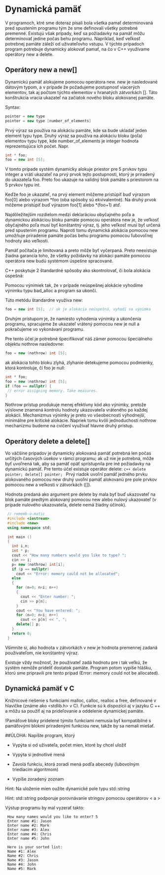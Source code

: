 # Dynamická pamäť

V programoch, ktré sme doteraz písali bola všetka pamať determinovaná pred
spustením programu tým že sme definovali všetky potrebné premenné. Existujú však 
prípady, keď sa požiadavky na pamäť môžu determinovať jedine počas behu programu.
Napríklad, keď veľkosť potrebnej pamäte záleží od uživateľovho vstupu. V týchto
prípadoch program potrebuje dynamicky alokovať pamať, na čo v C++ využívame 
operátory new a delete.


## Operátory new a new[]

Dynamickú pamäť alokujeme pomocou operátora new. new je nasledované dátovým
typom, a v prípade že požadujeme postupnosť viacerých elementov, tak aj počtom
týchto elementov v hranatých zátvorkách []. Táto konštrukcia vracia ukazateľ na
začiatok nového bloku alokovanej pamäte. 

Syntax:

```c++
pointer = new type
pointer = new type [number_of_elements]
```
Prvý výraz sa používa na alokáciu pamäte, kde sa bude ukladať jeden element typu type.
Druhý výraz sa používa na alokáciu bloku (poľa) elementov typu type, kde
number_of_elements je integer hodnota reprezentujúca ich počet.
Napr.
```c++
int * foo;
foo = new int [5];
```

V tomto prípade systém dynamicky alokuje priestor pre 5 prvkov typu integer
a vráti ukazateľ na prvý prvok tejto postupnosti, ktorý je priradený do
ukazateľa foo. Preto foo ukazuje na validný blok pamäte s priestorom na 5 
prvkov typu int.

Keďže foo je ukazateľ, na prvý element môžeme pristúpiť buď výrazom foo[0] alebo
výrazom *foo (oba spôsoby sú ekvivalentné). Na druhý prvok môžeme pristúpiť
buď výrazom foo[1] alebo *(foo+1) atď.

Najdôležitejším rozdielom medzi deklaráciou obyčajného poľa a  dynamickou
alokáciou bloku pamäte pomocou operátora new je, že veľkosť obyčajného poľa
musí byť konštantný výraz, tj. jeho veľkosť musí byť určená pred spustením
programu. Naproti tomu dynamická alokácia pomocou new umožňuje priradenie pamäte
počas behu programu pomocou ľubovoľnej hodnoty ako veľkosti.

Pamäť počítača je limitovaná a preto môže byť vyčerpaná. Preto neexistuje žiadna
garancia toho, že všetky požidavky na alokáci pamäte pomocou operátora new budú
systémom úspešne spracované.

C++ poskytuje 2 štandardné spôsoby ako skontrolovať, či bola alokácia úspešná:
 
 Pomocou výnimiek tak, že v prípade neúspešnej alokácie
  vyhodíme výnimku typu bad_alloc a program sa ukončí.
  
  Túto metódu štandardne využíva new: 
  ```c++
  foo = new int [5];  // ak je alokácia neúspešná, vyhodí sa výnimka
  ```
  

Druhým prístupom je, že namiesto vyhodenia výnimky a ukončenia programu, spracujeme
že ukazateľ vrátený pomocou new je null a pokračujeme vo vykonávaní programu.

Pre tento účel je potrebné špecifikovať náš zámer pomocou špeciálneho objektu 
nothrow nasledovne:

  ```c++
foo = new (nothrow) int [5];
  ```
  
  ak alokácia tohto bloku zlyhá, zlyhanie detekujeme pomocou podmienky, ktorá
  kontroluje, či foo je null:
   ```c++
  int * foo;
  foo = new (nothrow) int [5];
  if (foo == nullptr) {
    // error assigning memory. Take measures.
  }
   ```
   
   Nothrow prístup produkuje menej efektívny kód ako výnimky, pretože výslovne 
   znamená kontrolu hodnoty ukazovateľa vráteného po každej alokácii. 
   Mechanizmus výnimky je preto vo všeobecnosti výhodnejší, 
   minimálne pre kritické alokácie. Napriek tomu kvôli jednoduchosti nothrow
   mechanizmu budeme na cvičení využívať hlavne druhý prístup.
   
   ## Operátory delete a delete[]
   Vo väčšine prípadov je dynamicky alokovaná pamäť potrebná 
   len počas určitých časových úsekov v rámci programu; ak už nie je 
   potrebná, môže byť uvoľnená tak, aby sa pamäť opäť sprístupnila 
   pre iné požiadavky na dynamickú pamäť.
    Pre tento účel existuje operátor delete:
     ```c++
    delete pointer;
    delete[] pointer;
      ```
     Prvý riadok uvoľní pamäť jedného prvku alokovaného pomocou new
     druhý uvoľní pamäť alokovanú pre pole 
     prvkov pomocou new a veľkosti v zátvorkách ([]).
      
   Hodnota predaná ako argument pre delete by mala byť buď
         ukazovateľ na blok pamäte predtým alokovaný pomocou new
          alebo nulový ukazovateľ (v prípade nulového ukazovateľa, delete
          nemá žiadny účinok).
   ```c++
    // rememb-o-matic
    #include <iostream>
    #include <new>
    using namespace std;
    
    int main ()
    {
      int i,n;
      int * p;
      cout << "How many numbers would you like to type? ";
      cin >> i;
      p= new (nothrow) int[i];
      if (p == nullptr)
        cout << "Error: memory could not be allocated";
      else
      {
        for (n=0; n<i; n++)
        {
          cout << "Enter number: ";
          cin >> p[n];
        }
        cout << "You have entered: ";
        for (n=0; n<i; n++)
          cout << p[n] << ", ";
        delete[] p;
      }
      return 0;
    }
  ```
  
  
  Všimnite si, ako hodnota v zátvorkách v new je hodnota premennej zadaná používateľom, nie konštantný výraz.
  
  Existuje vždy možnosť, že používateľ zadá hodnotu pre i tak veľkú, 
  že systém nemôže prideliť dostatok pamäte. Program potom 
  vypíše hlášku, ktorú sme 
  pripravili pre tento prípad (Error: memory could not be allocated).
  
  ## Dynamická pamäť v C
   Knižnicové
    riešenie s funkciami malloc, calloc, realloc a free, 
    definované v hlavičke <cstdlib> (známe ako <stdlib.h> v C). 
    Funkcie sú k dispozícii aj v jazyku C ++ a
    môžu sa použiť aj na prideľovanie a oddelenie dynamickej pamäte.
    
   !Pamäťové bloky pridelené týmito funkciami nemusia byť
     kompatibilné s pamäťovými blokmi priradenými
     funkciou new, takže by sa nemali miešať.
     
     
   ##ÚLOHA:
   Napíšte program, ktorý
   
   * Vypýta si od uživateľa, počet mien, ktoré by chcel uložiť
     
   * Vypýta  si jednotlivé mená
     
   * Zavolá funkciu, ktorá zoradí mená podľa abecedy (lubovolným triediacim algoritmom)
     
   * Vypíše zoradený zoznam
     
   Hint: Na uloženie mien oužite dynamické pole typu std::string 
   
   Hint: std::string podporuje porovnávanie stringov pomocou operátorov < a >
     
   Výstup programu by mal vyzerať takto:
     
     How many names would you like to enter? 5
     Enter name #1: Jason
     Enter name #2: Mark
     Enter name #3: Alex
     Enter name #4: Chris
     Enter name #5: John
     
     Here is your sorted list:
     Name #1: Alex
     Name #2: Chris
     Name #3: Jason
     Name #4: John
     Name #5: Mark